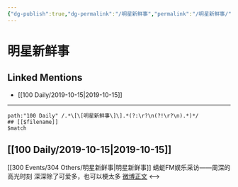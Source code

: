 ```yaml
---
{"dg-publish":true,"dg-permalink":"/明星新鲜事","permalink":"/明星新鲜事/","created":"2023-03-29T18:43:29.276+08:00","updated":"2023-04-10T17:08:35.453+08:00"}
---
```


# 明星新鲜事

## Linked Mentions
- [[100 Daily/2019-10-15\|2019-10-15]]


---

```expander
path:"100 Daily" /.*\[\[明星新鲜事\]\].*(?:\r?\n(?!\r?\n).*)*/
## [[$filename]]
$match
```
## [[100 Daily/2019-10-15\|2019-10-15]]
[[300 Events/304 Others/明星新鲜事\|明星新鲜事]]
蜻蜓FM娱乐采访——周深的高光时刻
深深除了可爱多，也可以梗太多
[微博正文](https://m.weibo.cn/6466290670/4427761034441148)
<-->